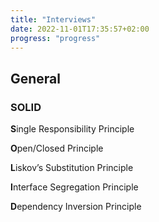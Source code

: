 ```yaml
---
title: "Interviews"
date: 2022-11-01T17:35:57+02:00
progress: "progress"
---
```

## General
### SOLID

**S**ingle Responsibility Principle 

**O**pen/Closed Principle

**L**iskov’s Substitution Principle

**I**nterface Segregation Principle

**D**ependency Inversion Principle
